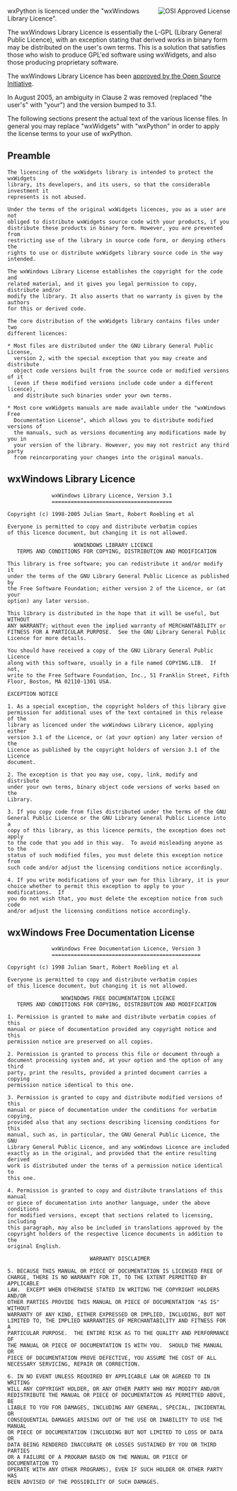 <!--
.. title: License
.. slug: license
.. date: 2017-07-14 21:11:33 UTC
.. tags: 
.. category: 
.. link: 
.. description: 
.. type: text
-->


<img src="/images/OSI-Approved-License-100x137.png" alt="OSI Approved License" 
     style="float: right; margin: 0 0 15px 15px;">

wxPython is licenced under the "wxWindows Library Licence".

The wxWindows Library Licence is essentially the L-GPL (Library General Public
Licence), with an exception stating that derived works in binary form may be
distributed on the user's own terms. This is a solution that satisfies those
who wish to produce GPL'ed software using wxWidgets, and also those producing
proprietary software.

The wxWindows Library Licence has been
[approved by the Open Source Initiative][2].

In August 2005, an ambiguity in Clause 2 was removed (replaced "the user's"
with "your") and the version bumped to 3.1.

[1]: http://www.abisource.com/
[2]: http://opensource.org/licenses/wxwindows.php

The following sections present the actual text of the various license
files. In general you may replace "wxWidgets" with "wxPython" in order to
apply the license terms to your use of wxPython.


## Preamble

	The licencing of the wxWidgets library is intended to protect the wxWidgets
	library, its developers, and its users, so that the considerable investment it
	represents is not abused.

	Under the terms of the original wxWidgets licences, you as a user are not
	obliged to distribute wxWidgets source code with your products, if you
	distribute these products in binary form. However, you are prevented from
	restricting use of the library in source code form, or denying others the
	rights to use or distribute wxWidgets library source code in the way intended.

	The wxWindows Library License establishes the copyright for the code and
	related material, and it gives you legal permission to copy, distribute and/or
	modify the library. It also asserts that no warranty is given by the authors
	for this or derived code.

	The core distribution of the wxWidgets library contains files under two
	different licences:

	* Most files are distributed under the GNU Library General Public License,
	  version 2, with the special exception that you may create and distribute
	  object code versions built from the source code or modified versions of it
	  (even if these modified versions include code under a different licence),
	  and distribute such binaries under your own terms.

	* Most core wxWidgets manuals are made available under the "wxWindows Free
	  Documentation License", which allows you to distribute modified versions of
	  the manuals, such as versions documenting any modifications made by you in
	  your version of the library. However, you may not restrict any third party
	  from reincorporating your changes into the original manuals.


## wxWindows Library Licence

                  wxWindows Library Licence, Version 3.1
                  ======================================

    Copyright (c) 1998-2005 Julian Smart, Robert Roebling et al

    Everyone is permitted to copy and distribute verbatim copies
    of this licence document, but changing it is not allowed.

                         WXWINDOWS LIBRARY LICENCE
       TERMS AND CONDITIONS FOR COPYING, DISTRIBUTION AND MODIFICATION
    
    This library is free software; you can redistribute it and/or modify it
    under the terms of the GNU Library General Public Licence as published by
    the Free Software Foundation; either version 2 of the Licence, or (at your
    option) any later version.
    
    This library is distributed in the hope that it will be useful, but WITHOUT
    ANY WARRANTY; without even the implied warranty of MERCHANTABILITY or
    FITNESS FOR A PARTICULAR PURPOSE.  See the GNU Library General Public
    Licence for more details.

    You should have received a copy of the GNU Library General Public Licence
    along with this software, usually in a file named COPYING.LIB.  If not,
    write to the Free Software Foundation, Inc., 51 Franklin Street, Fifth
    Floor, Boston, MA 02110-1301 USA.

    EXCEPTION NOTICE

    1. As a special exception, the copyright holders of this library give
    permission for additional uses of the text contained in this release of the
    library as licenced under the wxWindows Library Licence, applying either
    version 3.1 of the Licence, or (at your option) any later version of the
    Licence as published by the copyright holders of version 3.1 of the Licence
    document.

    2. The exception is that you may use, copy, link, modify and distribute
    under your own terms, binary object code versions of works based on the
    Library.

    3. If you copy code from files distributed under the terms of the GNU
    General Public Licence or the GNU Library General Public Licence into a
    copy of this library, as this licence permits, the exception does not apply
    to the code that you add in this way.  To avoid misleading anyone as to the
    status of such modified files, you must delete this exception notice from
    such code and/or adjust the licensing conditions notice accordingly.

    4. If you write modifications of your own for this library, it is your
    choice whether to permit this exception to apply to your modifications.  If
    you do not wish that, you must delete the exception notice from such code
    and/or adjust the licensing conditions notice accordingly.


## wxWindows Free Documentation License

                  wxWindows Free Documentation Licence, Version 3
                  ===============================================

    Copyright (c) 1998 Julian Smart, Robert Roebling et al

    Everyone is permitted to copy and distribute verbatim copies
    of this licence document, but changing it is not allowed.
     
                     WXWINDOWS FREE DOCUMENTATION LICENCE
       TERMS AND CONDITIONS FOR COPYING, DISTRIBUTION AND MODIFICATION

    1. Permission is granted to make and distribute verbatim copies of this
    manual or piece of documentation provided any copyright notice and this
    permission notice are preserved on all copies.

    2. Permission is granted to process this file or document through a
    document processing system and, at your option and the option of any third
    party, print the results, provided a printed document carries a copying
    permission notice identical to this one.

    3. Permission is granted to copy and distribute modified versions of this
    manual or piece of documentation under the conditions for verbatim copying,
    provided also that any sections describing licensing conditions for this
    manual, such as, in particular, the GNU General Public Licence, the GNU
    Library General Public Licence, and any wxWindows Licence are included
    exactly as in the original, and provided that the entire resulting derived
    work is distributed under the terms of a permission notice identical to
    this one.

    4. Permission is granted to copy and distribute translations of this manual
    or piece of documentation into another language, under the above conditions
    for modified versions, except that sections related to licensing, including
    this paragraph, may also be included in translations approved by the
    copyright holders of the respective licence documents in addition to the
    original English.

                              WARRANTY DISCLAIMER

    5. BECAUSE THIS MANUAL OR PIECE OF DOCUMENTATION IS LICENSED FREE OF
    CHARGE, THERE IS NO WARRANTY FOR IT, TO THE EXTENT PERMITTED BY APPLICABLE
    LAW.  EXCEPT WHEN OTHERWISE STATED IN WRITING THE COPYRIGHT HOLDERS AND/OR
    OTHER PARTIES PROVIDE THIS MANUAL OR PIECE OF DOCUMENTATION "AS IS" WITHOUT
    WARRANTY OF ANY KIND, EITHER EXPRESSED OR IMPLIED, INCLUDING, BUT NOT
    LIMITED TO, THE IMPLIED WARRANTIES OF MERCHANTABILITY AND FITNESS FOR A
    PARTICULAR PURPOSE.  THE ENTIRE RISK AS TO THE QUALITY AND PERFORMANCE OF
    THE MANUAL OR PIECE OF DOCUMENTATION IS WITH YOU.  SHOULD THE MANUAL OR
    PIECE OF DOCUMENTATION PROVE DEFECTIVE, YOU ASSUME THE COST OF ALL
    NECESSARY SERVICING, REPAIR OR CORRECTION.

    6. IN NO EVENT UNLESS REQUIRED BY APPLICABLE LAW OR AGREED TO IN WRITING
    WILL ANY COPYRIGHT HOLDER, OR ANY OTHER PARTY WHO MAY MODIFY AND/OR
    REDISTRIBUTE THE MANUAL OR PIECE OF DOCUMENTATION AS PERMITTED ABOVE, BE
    LIABLE TO YOU FOR DAMAGES, INCLUDING ANY GENERAL, SPECIAL, INCIDENTAL OR
    CONSEQUENTIAL DAMAGES ARISING OUT OF THE USE OR INABILITY TO USE THE MANUAL
    OR PIECE OF DOCUMENTATION (INCLUDING BUT NOT LIMITED TO LOSS OF DATA OR
    DATA BEING RENDERED INACCURATE OR LOSSES SUSTAINED BY YOU OR THIRD PARTIES
    OR A FAILURE OF A PROGRAM BASED ON THE MANUAL OR PIECE OF DOCUMENTATION TO
    OPERATE WITH ANY OTHER PROGRAMS), EVEN IF SUCH HOLDER OR OTHER PARTY HAS
    BEEN ADVISED OF THE POSSIBILITY OF SUCH DAMAGES.

